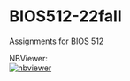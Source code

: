 # BIOS512-22fall
Assignments for BIOS 512



NBViewer:  
[![nbviewer](https://raw.githubusercontent.com/jupyter/design/master/logos/Badges/nbviewer_badge.svg)](https://nbviewer.jupyter.org/github/ZhaohuiWang-github/BIOS512-22fall/tree/main/)
